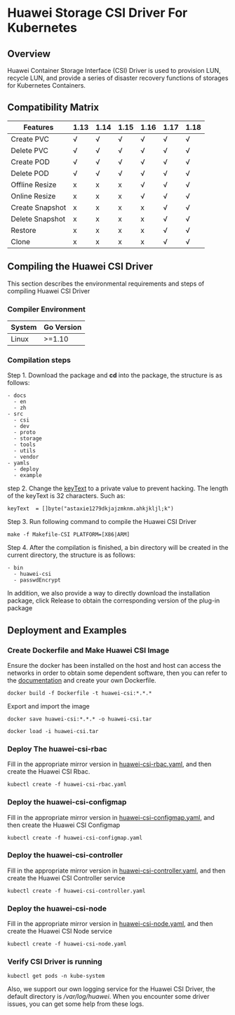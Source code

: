 
# Huawei Storage CSI Driver For Kubernetes
## Overview
Huawei Container Storage Interface (CSI) Driver is used to provision LUN, recycle LUN, 
and provide a series of disaster recovery functions of storages for Kubernetes Containers.

## Compatibility Matrix
| Features | 1.13|1.14|1.15|1.16|1.17|1.18|
|---|---|---|---|---|---|---|
|Create PVC|√|√|√|√|√|√|
|Delete PVC|√|√|√|√|√|√|
|Create POD|√|√|√|√|√|√|
|Delete POD|√|√|√|√|√|√|
|Offline Resize|x|x|x|√|√|√|
|Online Resize|x|x|x|√|√|√|
|Create Snapshot|x|x|x|x|√|√|
|Delete Snapshot|x|x|x|x|√|√|
|Restore|x|x|x|x|√|√|
|Clone|x|x|x|x|√|√|

## Compiling the Huawei CSI Driver
This section describes the environmental requirements and steps of compiling Huawei CSI Driver

### Compiler Environment
| System | Go Version |
|---|---|
|Linux|    >=1.10|

### Compilation steps
Step 1. Download the package and **cd** into the package, the structure is as follows:

    - docs
      - en
      - zh
    - src
      - csi
      - dev
      - proto
      - storage
      - tools
      - utils
      - vendor
    - yamls
      - deploy
      - example

step 2. Change the [keyText](https://github.com/Huawei/eSDK_K8S_Plugin/blob/master/src/utils/pwd/pwd.go#L11) 
to a private value to prevent hacking. The length of the keyText is 32 characters. Such as:

    keyText  = []byte("astaxie1279dkjajzmknm.ahkjkljl;k")

Step 3. Run following command to compile the Huawei CSI Driver

    make -f Makefile-CSI PLATFORM=[X86|ARM]
 
Step 4. After the compilation is finished, a bin directory will be created in the current 
directory, the structure is as follows:

    - bin
      - huawei-csi
      - passwdEncrypt
 
In addition, we also provide a way to directly download the installation package, 
click Release to obtain the 
corresponding version of the plug-in package
 
## Deployment and Examples
### Create Dockerfile and Make Huawei CSI Image
Ensure the docker has been installed on the host and host can access the networks in 
order to obtain some dependent software, then you can refer to the [documentation](
https://github.com/Huawei/eSDK_K8S_Plugin/tree/master/docs) and 
create your own Dockerfile.

    docker build -f Dockerfile -t huawei-csi:*.*.* 

Export and import the image

    docker save huawei-csi:*.*.* -o huawei-csi.tar

    docker load -i huawei-csi.tar

### Deploy The huawei-csi-rbac
Fill in the appropriate mirror version in [huawei-csi-rbac.yaml](https://github.com/Huawei/eSDK_K8S_Plugin/blob/master/yamls/deploy/huawei-csi-rbac.yaml),
 and then create the Huawei CSI Rbac.

    kubectl create -f huawei-csi-rbac.yaml

### Deploy the huawei-csi-configmap
Fill in the appropriate mirror version in [huawei-csi-configmap.yaml](https://github.com/Huawei/eSDK_K8S_Plugin/blob/master/yamls/deploy/huawei-csi-configmap-oceanstor-iscsi.yaml), and then create the Huawei CSI Configmap

    kubectl create -f huawei-csi-configmap.yaml
    
### Deploy the huawei-csi-controller
Fill in the appropriate mirror version in [huawei-csi-controller.yaml](https://github.com/Huawei/eSDK_K8S_Plugin/blob/master/yamls/deploy/huawei-csi-controller.yaml), and then create the Huawei CSI Controller service

    kubectl create -f huawei-csi-controller.yaml

### Deploy the huawei-csi-node
Fill in the appropriate mirror version in [huawei-csi-node.yaml](https://github.com/Huawei/eSDK_K8S_Plugin/blob/master/yamls/deploy/huawei-csi-node.yaml),
 and then create the Huawei CSI Node service

    kubectl create -f huawei-csi-node.yaml

### Verify CSI Driver is running

    kubectl get pods -n kube-system

Also, we support our own logging service for the Huawei CSI Driver, the default directory is */var/log/huawei*. 
When you encounter some driver issues, you can get some help from these logs.

